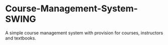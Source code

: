 # Course-Management-System-SWING
A simple course management system with provision for courses, instructors and textbooks.
